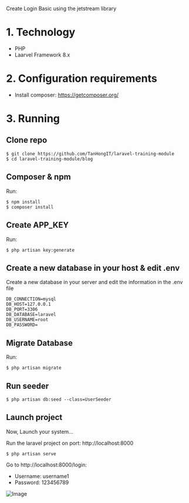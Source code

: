 Create Login Basic using the jetstream library

# 1. Technology
- PHP
- Laarvel Framework 8.x

# 2. Configuration requirements
- Install composer: https://getcomposer.org/

# 3. Running

## Clone repo

```
$ git clone https://github.com/TanHongIT/laravel-training-module
$ cd laravel-training-module/blog
```

## Composer & npm

Run:

```
$ npm install
$ composer install
```

## Create APP_KEY

Run:

```
$ php artisan key:generate
```

## Create a new database in your host & edit .env

Create a new database in your server and edit the information in the .env file

```laravel
DB_CONNECTION=mysql
DB_HOST=127.0.0.1
DB_PORT=3306
DB_DATABASE=laravel
DB_USERNAME=root
DB_PASSWORD=
```

## Migrate Database 

Run:

```
$ php artisan migrate
```

## Run seeder

```
$ php artisan db:seed --class=UserSeeder
```

## Launch project 
Now, Launch your system...

Run the laravel project on port: http://localhost:8000

```
$ php artisan serve
```

Go to http://localhost:8000/login:
- Username: username1
- Password: 123456789 

![Image](https://imgur.com/mnu2crH.png)
